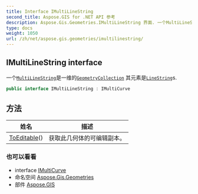 ```yaml
---
title: Interface IMultiLineString
second_title: Aspose.GIS for .NET API 参考
description: Aspose.Gis.Geometries.IMultiLineString 界面. 一个MultiLineString是一维的GeometryCollection 其元素是LineStrings.
type: docs
weight: 1050
url: /zh/net/aspose.gis.geometries/imultilinestring/
---
```

## IMultiLineString interface

一个[`MultiLineString`](../multilinestring/)是一维的[`GeometryCollection`](../geometrycollection/) 其元素是[`LineString`](../linestring/)s.

```csharp
public interface IMultiLineString : IMultiCurve
```

## 方法

| 姓名 | 描述 |
| --- | --- |
| [ToEditable](../../aspose.gis.geometries/imultilinestring/toeditable/)() | 获取此几何体的可编辑副本。 |

### 也可以看看

* interface [IMultiCurve](../imulticurve/)
* 命名空间 [Aspose.Gis.Geometries](../../aspose.gis.geometries/)
* 部件 [Aspose.GIS](../../)


